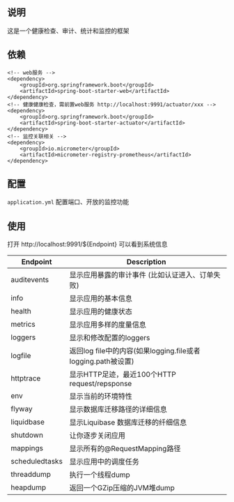 ## 说明

这是一个健康检查、审计、统计和监控的框架

## 依赖

```
<!-- web服务 -->
<dependency>
    <groupId>org.springframework.boot</groupId>
    <artifactId>spring-boot-starter-web</artifactId>
</dependency>
<!-- 健康健康检查，需前置web服务 http://localhost:9991/actuator/xxx -->
<dependency>
    <groupId>org.springframework.boot</groupId>
    <artifactId>spring-boot-starter-actuator</artifactId>
</dependency>
<!-- 监控关联相关 -->
<dependency>
    <groupId>io.micrometer</groupId>
    <artifactId>micrometer-registry-prometheus</artifactId>
</dependency>
```

## 配置

`application.yml` 配置端口、开放的监控功能

## 使用

打开 http://localhost:9991/${Endpoint} 可以看到系统信息

Endpoint        | Description
----------------|---------
auditevents     | 显示应用暴露的审计事件 (比如认证进入、订单失败)
info	        | 显示应用的基本信息
health	        | 显示应用的健康状态
metrics	        | 显示应用多样的度量信息
loggers	        | 显示和修改配置的loggers
logfile	        | 返回log file中的内容(如果logging.file或者logging.path被设置)
httptrace	    | 显示HTTP足迹，最近100个HTTP request/repsponse
env	            | 显示当前的环境特性
flyway	        | 显示数据库迁移路径的详细信息
liquidbase	    | 显示Liquibase 数据库迁移的纤细信息
shutdown	    | 让你逐步关闭应用
mappings	    | 显示所有的@RequestMapping路径
scheduledtasks	| 显示应用中的调度任务
threaddump	    | 执行一个线程dump
heapdump	    | 返回一个GZip压缩的JVM堆dump